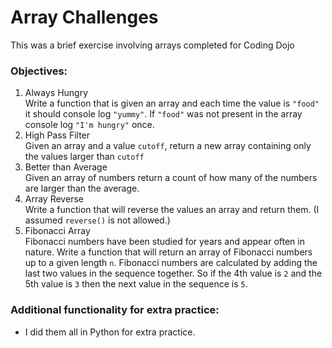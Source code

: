 # Array Challenges
This was a brief exercise involving arrays completed for Coding Dojo
### Objectives:
1. Always Hungry<br/>
Write a function that is given an array and each time the value is `"food"` it should console log `"yummy"`. If `"food"` was not present in the array console log `"I'm hungry"` once.
2. High Pass Filter<br/>
Given an array and a value `cutoff`, return a new array containing only the values larger than `cutoff`
3. Better than Average<br/>
Given an array of numbers return a count of how many of the numbers are larger than the average.
4. Array Reverse<br/>
Write a function that will reverse the values an array and return them. (I assumed `reverse()` is not allowed.)
5. Fibonacci Array<br/>
Fibonacci numbers have been studied for years and appear often in nature. Write a function that will return an array of Fibonacci numbers up to a given length `n`. Fibonacci numbers are calculated by adding the last two values in the sequence together. So if the 4th value is `2` and the 5th value is `3` then the next value in the sequence is `5`.
### Additional functionality for extra practice:
* I did them all in Python for extra practice.
